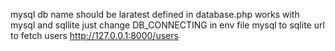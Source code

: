 mysql db name should be laratest defined in database.php
works with mysql and sqllite
just change DB_CONNECTING in env file mysql to sqlite
url to fetch users http://127.0.0.1:8000/users
